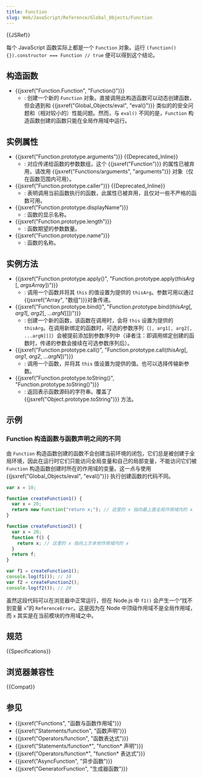 ```yaml
---
title: Function
slug: Web/JavaScript/Reference/Global_Objects/Function
---
```


{{JSRef}}

每个 JavaScript 函数实际上都是一个 `Function` 对象。运行 `(function(){}).constructor === Function // true` 便可以得到这个结论。

## 构造函数

- {{jsxref("Function.Function", "Function()")}}
  - : 创建一个新的 `Function` 对象。直接调用此构造函数可以动态创建函数，但会遇到和 {{jsxref("Global_Objects/eval", "eval()")}} 类似的的安全问题和（相对较小的）性能问题。然而，与 `eval()` 不同的是，`Function` 构造函数创建的函数只能在全局作用域中运行。

## 实例属性

- {{jsxref("Function.prototype.arguments")}} {{Deprecated_Inline}}
  - : 对应传递给函数的参数数组，这个 {{jsxref("Function")}} 的属性已被弃用，请改用 {{jsxref("Functions/arguments", "arguments")}} 对象（仅在函数范围内可用）。
- {{jsxref("Function.prototype.caller")}} {{Deprecated_Inline}}
  - : 表明调用当前函数执行的函数，此属性已被弃用，且仅对一些不严格的函数可用。
- {{jsxref("Function.prototype.displayName")}}
  - : 函数的显示名称。
- {{jsxref("Function.prototype.length")}}
  - : 函数期望的参数数量。
- {{jsxref("Function.prototype.name")}}
  - : 函数的名称。

## 实例方法

- {{jsxref("Function.prototype.apply()", "Function.prototype.apply(<var>thisArg</var> [, <var>argsArray</var>])")}}
  - : 调用一个函数并将其 `this` 的值设置为提供的 `thisArg`。参数可用以通过{{jsxref("Array", "数组")}}对象传递。
- {{jsxref("Function.prototype.bind()", "Function.prototype.bind(<var>thisArg</var>[, <var>arg1</var>[, <var>arg2</var>[, ...<var>argN</var>]]])")}}
  - : 创建一个新的函数，该函数在调用时，会将 `this` 设置为提供的 `thisArg`。在调用新绑定的函数时，可选的参数序列（`[, arg1[, arg2[, ...argN]]]`）会被提前添加到参数序列中（译者注：即调用绑定创建的函数时，传递的参数会接续在可选参数序列后）。
- {{jsxref("Function.prototype.call()", "Function.prototype.call(<var>thisArg</var>[, <var>arg1</var>, <var>arg2</var>, ...<var>argN</var>])")}}
  - : 调用一个函数，并将其 `this` 值设置为提供的值。也可以选择传输新参数。
- {{jsxref("Function.prototype.toString()", "Function.prototype.toString()")}}
  - : 返回表示函数源码的字符串。覆盖了 {{jsxref("Object.prototype.toString")}} 方法。

## 示例

### Function 构造函数与函数声明之间的不同

由 `Function` 构造函数创建的函数不会创建当前环境的闭包，它们总是被创建于全局环境，因此在运行时它们只能访问全局变量和自己的局部变量，不能访问它们被 `Function` 构造函数创建时所在的作用域的变量。这一点与使用 {{jsxref("Global_Objects/eval", "eval()")}} 执行创建函数的代码不同。

```js
var x = 10;

function createFunction1() {
  var x = 20;
  return new Function("return x;"); // 这里的 x 指向最上面全局作用域内的 x
}

function createFunction2() {
  var x = 20;
  function f() {
    return x; // 这里的 x 指向上方本地作用域内的 x
  }
  return f;
}

var f1 = createFunction1();
console.log(f1()); // 10
var f2 = createFunction2();
console.log(f2()); // 20
```

虽然这段代码可以在浏览器中正常运行，但在 Node.js 中 `f1()` 会产生一个“找不到变量 `x`”的 `ReferenceError`。这是因为在 Node 中顶级作用域不是全局作用域，而 `x` 其实是在当前模块的作用域之中。

## 规范

{{Specifications}}

## 浏览器兼容性

{{Compat}}

## 参见

- {{jsxref("Functions", "函数与函数作用域")}}
- {{jsxref("Statements/function", "函数声明")}}
- {{jsxref("Operators/function", "函数表达式")}}
- {{jsxref("Statements/function*", "function* 声明")}}
- {{jsxref("Operators/function*", "function* 表达式")}}
- {{jsxref("AsyncFunction", "异步函数")}}
- {{jsxref("GeneratorFunction", "生成器函数")}}
